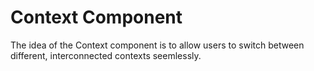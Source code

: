 # Context Component

The idea of the Context component is to allow users to switch between different, interconnected contexts seemlessly.
